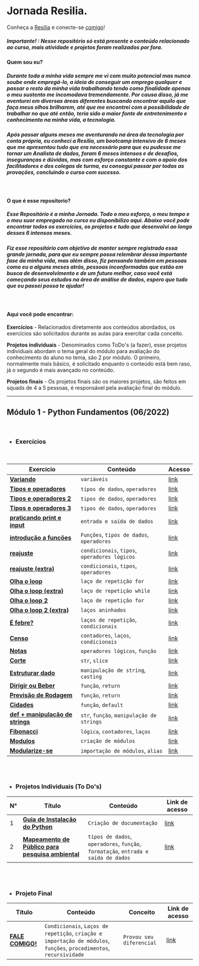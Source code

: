 # Jornada Resilia.

Conheça a [Resilia](https://www.linkedin.com/school/resilia-educacao/) e conecte-se [comigo](https://www.linkedin.com/in/lucascanella-dados/)!

##### Importante! : Nesse repositório só está presente o conteúdo relacionado ao curso, mais atividade e projetos foram realizados por fora.

#### **Quem sou eu?**

##### Durante toda a minha vida sempre me vi com muito potencial mas nunca soube onde empregá-lo, a ideia de conseguir um emprego qualquer e passar o resto da minha vida trabalhando tendo como finalidade apenas o meu sustento me incomodava tremendamente. Por causa disso, já me aventurei em diversas áreas diferentes buscando encontrar aquilo que faça meus olhos brilharem, até que me encontrei com a possibilidade de trabalhar no que até então, teria sido a maior fonte de entretenimento e conhecimento na minha vida, a **tecnologia**.

##### Após passar alguns meses me aventurando na área da tecnologia por conta própria, eu conheci a Resilia, um bootcamp intensivo de 6 meses que me apresentou tudo que era necessário para que eu pudesse me tornar um Analista de dados, foram 6 meses intensos e de desafios, inseguranças e dúvidas, mas com esforço constante e com o apoio dos facilitadores e dos colegas de turma, eu consegui passar por todas as provações, concluindo o curso com sucesso.

<br>

#### **O que é esse repositorio?**
##### Esse Repositório é a minha **Jornada**. Todo o meu esforço, o meu tempo e o meu suor empregado no curso eu disponibilizo aqui. Abaixo você pode encontrar todos os exercícios, os projetos e tudo que desenvolvi ao longo desses 6 intensos meses.

##### Fiz esse repositório com objetivo de manter sempre registrado essa grande jornada, para que eu sempre possa relembrar dessa importante fase da minha vida, mas além disso, fiz pensando também em pessoas como eu a alguns meses atrás, pessoas inconformadas que estão em busca de desenvolvimento e de um futuro melhor, caso você está começando seus estudos na área de análise de dados, espero que tudo que eu passei possa te ajudar!

<br>

#### **Aqui você pode encontrar:** 

 **Exercícios** - Relacionados diretamente aos conteúdos abordados, os exercícios são solicitados durante as aulas para exercitar cada conceito. 

**Projetos individuais** - Denominados como ToDo's (a fazer), esse projetos individuais abordam o tema geral do módulo para avaliação do conhecimento do aluno no tema, são 2 por módulo. O primeiro, normalmente mais básico, é solicitado enquanto o conteúdo está bem raso, já o segundo é mais avançado no conteúdo.  

**Projetos finais** - Os projetos finais são os maiores projetos, são feitos em squads de 4 a 5 pessoas, é responsável pela avaliação final do módulo.


---

## Módulo 1 - Python Fundamentos (06/2022)
<br>


* ### Exercícios

<br>

| Exercício | Conteúdo | Acesso | 
|--|--|--|
| [**Variando**](https://github.com/lucasCanella/jornada-Resilia/blob/main/M%C3%B3dulo%201%20(06-2022)/Exerc%C3%ADcios/Atividade%20-%20variando.py)  | `variáveis` |  [link](https://github.com/lucasCanella/jornada-Resilia/blob/main/M%C3%B3dulo%201%20(06-2022)/Exerc%C3%ADcios/Atividade%20-%20variando.py) |
| [**Tipos e operadores**](https://github.com/lucasCanella/jornada-Resilia/blob/main/M%C3%B3dulo%201%20(06-2022)/Exerc%C3%ADcios/Atividade%20-%20tipos%20e%20operadores1.py) | `tipos de dados`, `operadores` | [link](https://github.com/lucasCanella/jornada-Resilia/blob/main/M%C3%B3dulo%201%20(06-2022)/Exerc%C3%ADcios/Atividade%20-%20tipos%20e%20operadores1.py) | 
| [**Tipos e operadores 2**](https://github.com/lucasCanella/jornada-Resilia/blob/main/M%C3%B3dulo%201%20(06-2022)/Exerc%C3%ADcios/Atividade%20-%20tipos%20e%20operadores2.py)  | `tipos de dados`, `operadores` | [link](https://github.com/lucasCanella/jornada-Resilia/blob/main/M%C3%B3dulo%201%20(06-2022)/Exerc%C3%ADcios/Atividade%20-%20tipos%20e%20operadores2.py) | 
| [**Tipos e operadores 3**](https://github.com/lucasCanella/jornada-Resilia/blob/main/M%C3%B3dulo%201%20(06-2022)/Exerc%C3%ADcios/Atividade%20-%20tipos%20e%20operadores3.py) | `tipos de dados`, `operadores` | [link](https://github.com/lucasCanella/jornada-Resilia/blob/main/M%C3%B3dulo%201%20(06-2022)/Exerc%C3%ADcios/Atividade%20-%20tipos%20e%20operadores3.py) | 
| [**praticando print e input**](https://github.com/lucasCanella/jornada-Resilia/blob/main/M%C3%B3dulo%201%20(06-2022)/Exerc%C3%ADcios/Atividade%20-%20praticando%20print%20e%20input.py)  | `entrada e saída de dados` | [link](https://github.com/lucasCanella/jornada-Resilia/blob/main/M%C3%B3dulo%201%20(06-2022)/Exerc%C3%ADcios/Atividade%20-%20praticando%20print%20e%20input.py) | 
| [**introdução a funções**](https://github.com/lucasCanella/jornada-Resilia/blob/main/M%C3%B3dulo%201%20(06-2022)/Exerc%C3%ADcios/atividade%20-%20introdu%C3%A7%C3%A3o%20a%20fun%C3%A7%C3%B5es.py) | `Funções`, `tipos de dados`, `operadores` | [link](https://github.com/lucasCanella/jornada-Resilia/blob/main/M%C3%B3dulo%201%20(06-2022)/Exerc%C3%ADcios/atividade%20-%20introdu%C3%A7%C3%A3o%20a%20fun%C3%A7%C3%B5es.py) | 
| [**reajuste**](https://github.com/lucasCanella/jornada-Resilia/blob/main/M%C3%B3dulo%201%20(06-2022)/Exerc%C3%ADcios/Atividade%20-%20reajuste.py)  | `condicionais`, `tipos`, `operadores lógicos` | [link](https://github.com/lucasCanella/jornada-Resilia/blob/main/M%C3%B3dulo%201%20(06-2022)/Exerc%C3%ADcios/Atividade%20-%20reajuste.py) | 
| [**reajuste (extra)**](https://github.com/lucasCanella/jornada-Resilia/blob/main/M%C3%B3dulo%201%20(06-2022)/Exerc%C3%ADcios/Atividade%20-%20reajuste%20(extra).py) | `condicionais`, `tipos`, `operadores` | [link](https://github.com/lucasCanella/jornada-Resilia/blob/main/M%C3%B3dulo%201%20(06-2022)/Exerc%C3%ADcios/Atividade%20-%20reajuste%20(extra).py) | 
| [**Olha o loop**](https://github.com/lucasCanella/jornada-Resilia/blob/main/M%C3%B3dulo%201%20(06-2022)/Exerc%C3%ADcios/Olha%20o%20loop%201.py)  | `laço de repetição for` | [link](https://github.com/lucasCanella/jornada-Resilia/blob/main/M%C3%B3dulo%201%20(06-2022)/Exerc%C3%ADcios/Olha%20o%20loop%201.py) | 
| [**Olha o loop  (extra)**](https://github.com/lucasCanella/jornada-Resilia/blob/main/M%C3%B3dulo%201%20(06-2022)/Exerc%C3%ADcios/Olha%20o%20loop%201%20(extra).py) | `laço de repetição while` | [link](https://github.com/lucasCanella/jornada-Resilia/blob/main/M%C3%B3dulo%201%20(06-2022)/Exerc%C3%ADcios/Olha%20o%20loop%201%20(extra).py) | 
| [**Olha o loop 2**](https://github.com/lucasCanella/jornada-Resilia/blob/main/M%C3%B3dulo%201%20(06-2022)/Exerc%C3%ADcios/Olha%20o%20loop%202.py)  | `laço de repetição for` | [link](https://github.com/lucasCanella/jornada-Resilia/blob/main/M%C3%B3dulo%201%20(06-2022)/Exerc%C3%ADcios/Olha%20o%20loop%202.py) | 
| [**Olha o loop 2 (extra)**](https://github.com/lucasCanella/jornada-Resilia/blob/main/M%C3%B3dulo%201%20(06-2022)/Exerc%C3%ADcios/Olha%20o%20loop%202%20(extra).py) | `laços aninhados` | [link](https://github.com/lucasCanella/jornada-Resilia/blob/main/M%C3%B3dulo%201%20(06-2022)/Exerc%C3%ADcios/Olha%20o%20loop%202%20(extra).py) | 
| [**É febre?**](https://github.com/lucasCanella/jornada-Resilia/blob/main/M%C3%B3dulo%201%20(06-2022)/Exerc%C3%ADcios/atividade%20-%20%C3%A9%20febre.py)  | `laços de repetição`, `condicionais` | [link](https://github.com/lucasCanella/jornada-Resilia/blob/main/M%C3%B3dulo%201%20(06-2022)/Exerc%C3%ADcios/atividade%20-%20%C3%A9%20febre.py) | 
| [**Censo**](https://github.com/lucasCanella/jornada-Resilia/blob/main/M%C3%B3dulo%201%20(06-2022)/Exerc%C3%ADcios/atividade%20-%20censo.py) | `contadores`, `laços`, `condicionais` | [link](https://github.com/lucasCanella/jornada-Resilia/blob/main/M%C3%B3dulo%201%20(06-2022)/Exerc%C3%ADcios/atividade%20-%20censo.py) | 
| [**Notas**](https://github.com/lucasCanella/jornada-Resilia/blob/main/M%C3%B3dulo%201%20(06-2022)/Exerc%C3%ADcios/Atividade%20-%20notas.py)  | `operadores lógicos`, `função` | [link](https://github.com/lucasCanella/jornada-Resilia/blob/main/M%C3%B3dulo%201%20(06-2022)/Exerc%C3%ADcios/Atividade%20-%20notas.py) | 
| [**Corte**](https://github.com/lucasCanella/jornada-Resilia/blob/main/M%C3%B3dulo%201%20(06-2022)/Exerc%C3%ADcios/Atividade%20-%20Corte.py) | `str`, `slice` | [link](https://github.com/lucasCanella/jornada-Resilia/blob/main/M%C3%B3dulo%201%20(06-2022)/Exerc%C3%ADcios/Atividade%20-%20Corte.py) | 
| [**Estruturar dado**](https://github.com/lucasCanella/jornada-Resilia/blob/main/M%C3%B3dulo%201%20(06-2022)/Exerc%C3%ADcios/Atividade%20-%20Estruturar%20dado.py)  | `manipulação de string`, `casting`| [link](https://github.com/lucasCanella/jornada-Resilia/blob/main/M%C3%B3dulo%201%20(06-2022)/Exerc%C3%ADcios/Atividade%20-%20Estruturar%20dado.py) | 
| [**Dirigir ou Beber**](https://github.com/lucasCanella/jornada-Resilia/blob/main/M%C3%B3dulo%201%20(06-2022)/Exerc%C3%ADcios/Atividade%20-%20dirigirOuBeber.py) | `função`, `return` | [link](https://github.com/lucasCanella/jornada-Resilia/blob/main/M%C3%B3dulo%201%20(06-2022)/Exerc%C3%ADcios/Atividade%20-%20dirigirOuBeber.py) | 
| [**Previsão de Rodagem**](https://github.com/lucasCanella/jornada-Resilia/blob/main/M%C3%B3dulo%201%20(06-2022)/Exerc%C3%ADcios/Atividade%20-%20previs%C3%A3oRodagem.py)  | `função`, `return` | [link](https://github.com/lucasCanella/jornada-Resilia/blob/main/M%C3%B3dulo%201%20(06-2022)/Exerc%C3%ADcios/Atividade%20-%20previs%C3%A3oRodagem.py) | 
| [**Cidades**](https://github.com/lucasCanella/jornada-Resilia/blob/main/M%C3%B3dulo%201%20(06-2022)/Exerc%C3%ADcios/Atividade%20-%20Cidades.py) | `função`, `default` | [link](https://github.com/lucasCanella/jornada-Resilia/blob/main/M%C3%B3dulo%201%20(06-2022)/Exerc%C3%ADcios/Atividade%20-%20Cidades.py) | 
| [**def + manipulação de strings**](https://github.com/lucasCanella/jornada-Resilia/blob/main/M%C3%B3dulo%201%20(06-2022)/Exerc%C3%ADcios/Atividade%20-%20def%20%2B%20manipula%C3%A7%C3%A3o%20de%20string.py)  | `str`, `função`, `manipulação de strings` | [link](https://github.com/lucasCanella/jornada-Resilia/blob/main/M%C3%B3dulo%201%20(06-2022)/Exerc%C3%ADcios/Atividade%20-%20def%20%2B%20manipula%C3%A7%C3%A3o%20de%20string.py) | 
| [**Fibonacci**](https://github.com/lucasCanella/jornada-Resilia/blob/main/M%C3%B3dulo%201%20(06-2022)/Exerc%C3%ADcios/Atividade%20-%20Fibonacci.py) | `lógica`, `contadores`, `laços` | [link](https://github.com/lucasCanella/jornada-Resilia/blob/main/M%C3%B3dulo%201%20(06-2022)/Exerc%C3%ADcios/Atividade%20-%20Fibonacci.py) | 
| [**Modulos**](https://github.com/lucasCanella/jornada-Resilia/blob/main/M%C3%B3dulo%201%20(06-2022)/Exerc%C3%ADcios/modulos.py)  | `criação de módulos` | [link](https://github.com/lucasCanella/jornada-Resilia/blob/main/M%C3%B3dulo%201%20(06-2022)/Exerc%C3%ADcios/modulos.py) | 
| [**Modularize-se**](https://github.com/lucasCanella/jornada-Resilia/blob/main/M%C3%B3dulo%201%20(06-2022)/Exerc%C3%ADcios/Atividade%20-%20modularize-se.py) | `importação de módulos`, `alias` | [link](https://github.com/lucasCanella/jornada-Resilia/blob/main/M%C3%B3dulo%201%20(06-2022)/Exerc%C3%ADcios/Atividade%20-%20modularize-se.py) | 
<br>

<br>

* ### Projetos Individuais (To Do's)
N° | Título | Conteúdo | Link de acesso |
|--|--|--|--|
1 | [**Guia de Instalação do Python**](https://docs.google.com/document/d/1BmKbzCngVPkX1m1K4GewCHqO_J1ejAkpcDh9z89DVUk/edit?usp=sharing)  | `Criação de documentação` | [link](https://docs.google.com/document/d/1BmKbzCngVPkX1m1K4GewCHqO_J1ejAkpcDh9z89DVUk/edit?usp=sharing) | 
2 | [**Mapeamento de Público para pesquisa ambiental**]()  | `tipos de dados`, `operadores`, `função`, `formatação`, `entrada e saída de dados`  | [link]() | 
<br>

<br>

* ### Projeto Final 
Título | Conteúdo | Conceito | Link de acesso |
|--|--|--|--|
 [**FALE COMIGO!**](https://github.com/lucasCanella/projeto-modulo-1)  | `Condicionais`, `Laços de repetição`, `criação e importação de módulos`, `funções`, `procedimentos`, `recursividade` | `Provou seu diferencial`|[link](https://github.com/lucasCanella/projeto-modulo-1) | 
<br>
